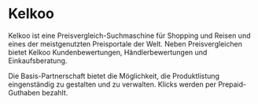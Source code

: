 # Kelkoo

<div class="container-toc"></div>

Kelkoo ist eine Preisvergleich-Suchmaschine für Shopping und Reisen und eines der meistgenutzten Preisportale der Welt. Neben Preisvergleichen bietet Kelkoo Kundenbewertungen, Händlerbewertungen und Einkaufsberatung.

Die Basis-Partnerschaft bietet die Möglichkeit, die Produktlistung eingenständig zu gestalten und zu verwalten. Klicks werden per Prepaid-Guthaben bezahlt.